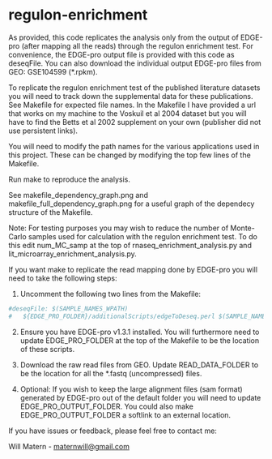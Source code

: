 # regulon-enrichment
As provided, this code replicates the analysis only from the output of EDGE-pro (after mapping all the reads) through the regulon enrichment test. For convenience, the EDGE-pro output file is provided with this code as deseqFile. You can also download the individual output EDGE-pro files from GEO: GSE104599 (*.rpkm). 

To replicate the regulon enrichment test of the published literature datasets you will need to track down the supplemental data for these publications. See Makefile for expected file names. In the Makefile I have provided a url that works on my machine to the Voskuil et al 2004 dataset but you will have to find the Betts et al 2002 supplement on your own (publisher did not use persistent links). 

You will need to modify the path names for the various applications used in this project. These can be changed by modifying the top few lines of the Makefile.

Run make to reproduce the analysis.

See makefile_dependency_graph.png and makefile_full_dependency_graph.png for a useful graph of the dependecy structure of the Makefile.

Note: For testing purposes you may wish to reduce the number of Monte-Carlo samples used for calculation with the regulon enrichment test. To do this edit num_MC_samp at the top of rnaseq_enrichment_analysis.py and lit_microarray_enrichment_analysis.py.

If you want make to replicate the read mapping done by EDGE-pro you will need to take the following steps:

1. Uncomment the following two lines from the Makefile: 
```bash
#deseqFile: $(SAMPLE_NAMES_WPATH)
#	${EDGE_PRO_FOLDER}/additionalScripts/edgeToDeseq.perl $(SAMPLE_NAMES_WPATH) 
```

2. Ensure you have EDGE-pro v1.3.1 installed. You will furthermore need to update EDGE_PRO_FOLDER at the top of the Makefile to be the location of these scripts.

3. Download the raw read files from GEO. Update READ_DATA_FOLDER to be the location for all the *.fastq (uncompressed) files.

4. Optional: If you wish to keep the large alignment files (sam format) generated by EDGE-pro out of the default folder you will need to update EDGE_PRO_OUTPUT_FOLDER. You could also make EDGE_PRO_OUTPUT_FOLDER a softlink to an external location.

If you have issues or feedback, please feel free to contact me:

Will Matern - maternwill@gmail.com
